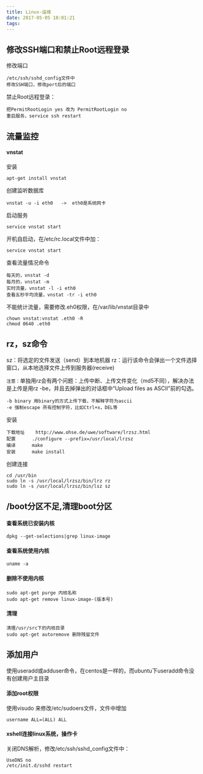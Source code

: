 ```yaml
---
title: Linux-运维
date: 2017-05-05 18:01:21
tags:
---
```

修改SSH端口和禁止Root远程登录
---
修改端口

	/etc/ssh/sshd_config文件中
	修改SSH端口，修改port后的端口
禁止Root远程登录：
	
	把PermitRootLogin yes 改为 PermitRootLogin no
	重启服务，service ssh restart

流量监控
---
#### vnstat
安装

	apt-get install vnstat
创建监听数据库

	vnstat -u -i eth0	->	eth0是系统网卡
启动服务

	service vnstat start
开机自启动，在/etc/rc.local文件中加：

	service vnstat start
查看流量情况命令

	每天的，vnstat -d
	每月的，vnstat -m	
	实时流量，vnstat -l -i eth0
	查看五秒平均流量，vnstat -tr -i eth0

不能统计流量，需要修改.eh0权限，在/var/lib/vnstat目录中

	chown vnstat:vnstat .eth0 -R
	chmod 0640 .eth0

rz，sz命令
---
sz：将选定的文件发送（send）到本地机器
rz：运行该命令会弹出一个文件选择窗口，从本地选择文件上传到服务器(receive)

`注意：`单独用rz会有两个问题：上传中断、上传文件变化（md5不同），解决办法是上传是用rz -be，并且去掉弹出的对话框中“Upload files as ASCII”前的勾选。
	
	-b binary 用binary的方式上传下载，不解释字符为ascii
	-e 强制escape 所有控制字符，比如Ctrl+x，DEL等
安装
	
	下载地址	http://www.ohse.de/uwe/software/lrzsz.html
	配置		./configure --prefix=/usr/local/lrzsz
	编译		make
	安装		make install
创建连接	

	cd /usr/bin  
	sudo ln -s /usr/local/lrzsz/bin/lrz rz  
	sudo ln -s /usr/local/lrzsz/bin/lsz sz 

/boot分区不足,清理boot分区
---
#### 查看系统已安装内核	
	
	dpkg --get-selections|grep linux-image

#### 查看系统使用内核

	uname -a	

#### 删除不使用内核
	
	sudo apt-get purge 内核名称
	sudo apt-get remove linux-image-(版本号)
#### 清理
	清理/usr/src下的内核目录
	sudo apt-get autoremove 删除残留文件

添加用户
---
使用useradd或adduser命令，在centos是一样的，而ubuntu下useradd命令没有创建用户主目录
#### 添加root权限
使用visudo 来修改/etc/sudoers文件，文件中增加
	
	username ALL=(ALL) ALL

#### xshell连接linux系统，操作卡
关闭DNS解析，修改/etc/ssh/sshd_config文件中：
	
	UseDNS no
	/etc/init.d/sshd restart
